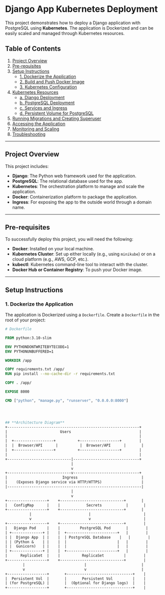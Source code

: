 # **Django App Kubernetes Deployment**

This project demonstrates how to deploy a Django application with PostgreSQL using **Kubernetes**. The application is Dockerized and can be easily scaled and managed through Kubernetes resources.

## **Table of Contents**

1. [Project Overview](#project-overview)
2. [Pre-requisites](#pre-requisites)
3. [Setup Instructions](#setup-instructions)
    - [1. Dockerize the Application](#1-dockerize-the-application)
    - [2. Build and Push Docker Image](#2-build-and-push-docker-image)
    - [3. Kubernetes Configuration](#3-kubernetes-configuration)
4. [Kubernetes Resources](#kubernetes-resources)
    - [a. Django Deployment](#a-django-deployment)
    - [b. PostgreSQL Deployment](#b-postgresql-deployment)
    - [c. Services and Ingress](#c-services-and-ingress)
    - [d. Persistent Volume for PostgreSQL](#d-persistent-volume-for-postgresql)
5. [Running Migrations and Creating Superuser](#running-migrations-and-creating-superuser)
6. [Accessing the Application](#accessing-the-application)
7. [Monitoring and Scaling](#monitoring-and-scaling)
8. [Troubleshooting](#troubleshooting)

---

## **Project Overview**

This project includes:

- **Django**: The Python web framework used for the application.
- **PostgreSQL**: The relational database used for the app.
- **Kubernetes**: The orchestration platform to manage and scale the application.
- **Docker**: Containerization platform to package the application.
- **Ingress**: For exposing the app to the outside world through a domain name.

---

## **Pre-requisites**

To successfully deploy this project, you will need the following:

- **Docker**: Installed on your local machine.
- **Kubernetes Cluster**: Set up either locally (e.g., using `minikube`) or on a cloud platform (e.g., AWS, GCP, etc.).
- **kubectl**: Kubernetes command-line tool to interact with the cluster.
- **Docker Hub or Container Registry**: To push your Docker image.

---

## **Setup Instructions**

### **1. Dockerize the Application**

The application is Dockerized using a `Dockerfile`. Create a `Dockerfile` in the root of your project:

```Dockerfile
# Dockerfile

FROM python:3.10-slim

ENV PYTHONDONTWRITEBYTECODE=1
ENV PYTHONUNBUFFERED=1

WORKDIR /app

COPY requirements.txt /app/
RUN pip install --no-cache-dir -r requirements.txt

COPY . /app/

EXPOSE 8000

CMD ["python", "manage.py", "runserver", "0.0.0.0:8000"]




## **Architecture Diagram**
+------------------------------------------------------------+
|                        Users                               |
|                                                            |
|  +------------------+          +------------------+        |
|  |  Browser/API      |          |  Browser/API      |       |
|  +------------------+          +------------------+        |
|                                                            |
+-----------------------------|------------------------------+
                              |
                              v
+-----------------------------v------------------------------+
|                         Ingress                             |
|    (Exposes Django service via HTTP/HTTPS)                  |
|-------------------------------------------------------------|
                              |
                              v
+------------------+    +-----------------------------+       |
|   ConfigMap      |    |            Secrets           |       |
+------------------+    +-----------------------------+       |
           |                          |                        |
           v                          v                        |
+------------------+    +-----------------------------+        |
|   Django Pod     |    |         PostgreSQL Pod       |        |
| +--------------+ |    |  +-----------------------+   |        |
| |  Django App  | |    |  | PostgreSQL Database    |   |        |
| | (Python &    | |    |  |                       |   |        |
| |  Gunicorn)   | |    |  |                       |   |        |
| +--------------+ |    |  +-----------------------+   |        |
|      ReplicaSet  |    |          ReplicaSet         |        |
+------------------+    +-----------------------------+        |
        |                           |                         |
        v                           v                         |
+------------------+       +------------------------------+    |
|  Persistent Vol  |       |       Persistent Vol         |    |
| (for PostgreSQL) |       |  (Optional for Django logs)  |    |
+------------------+       +------------------------------+    |

